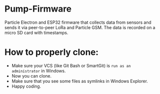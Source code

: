 # Pump-Firmware
Particle Electron and ESP32 firmware that collects data from sensors and sends it via peer-to-peer LoRa and Particle GSM. The data is recorded on a micro SD card with timestamps.
# How to properly clone:
* Make sure your VCS (like Git Bash or SmartGit) is `run as an administrator` in Windows.
* Now you can clone.
* Make sure that you see some files as symlinks in Windows Explorer.
* Happy coding.
